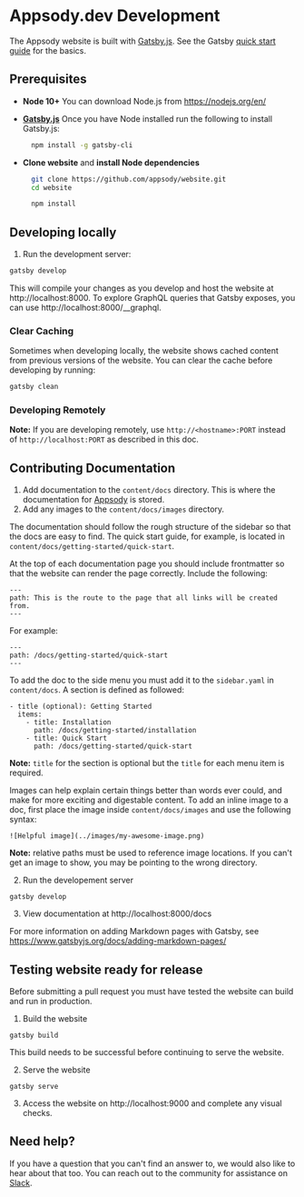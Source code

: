 # Appsody.dev Development

The Appsody website is built with [Gatsby.js](https://www.gatsbyjs.org/). See the Gatsby [quick start guide](https://www.gatsbyjs.org/docs/quick-start) for the basics.

## Prerequisites

- **Node 10+**
  You can download Node.js from https://nodejs.org/en/
  
- [**Gatsby.js**](https://www.gatsbyjs.org)
  Once you have Node installed run the following to install Gatsby.js:
  ``` bash
    npm install -g gatsby-cli
  ```
- **Clone website** and **install Node dependencies**
  ``` bash
    git clone https://github.com/appsody/website.git
    cd website

    npm install
  ```

## Developing locally

1. Run the development server:

``` bash
gatsby develop
```

This will compile your changes as you develop and host the website at http://localhost:8000. To explore GraphQL queries that Gatsby exposes, you can use http://localhost:8000/__graphql.

### Clear Caching
Sometimes when developing locally, the website shows cached content from previous versions of the website. You can clear the cache before developing by running:

``` bash
gatsby clean
```

### Developing Remotely
**Note:** If you are developing remotely, use `http://<hostname>:PORT` instead of `http://localhost:PORT` as described in this doc.

## Contributing Documentation
1. Add documentation to the `content/docs` directory. This is where the documentation for [Appsody](https://appsody.dev/docs) is stored. 
2. Add any  images to the `content/docs/images` directory.

The documentation should follow the rough structure of the sidebar so that the docs are easy to find. The quick start guide, for example, is located in `content/docs/getting-started/quick-start`.

At the top of each documentation page you should include frontmatter so that the website can render the page correctly. Include the following:

```
---
path: This is the route to the page that all links will be created from.
---
```
For example:
```
---
path: /docs/getting-started/quick-start
---
```

To add the doc to the side menu you must add it to the `sidebar.yaml` in `content/docs`. A section is defined as followed:
```
- title (optional): Getting Started
  items:
    - title: Installation
      path: /docs/getting-started/installation
    - title: Quick Start
      path: /docs/getting-started/quick-start
```
**Note:** `title` for the section is optional but the `title` for each menu item is required.

Images can help explain certain things better than words ever could, and make for more exciting and digestable content. To add an inline image to a doc, first place the image inside `content/docs/images` and use the following syntax:

```
![Helpful image](../images/my-awesome-image.png)
```

**Note:** relative paths must be used to reference image locations. If you can't get an image to show, you may be pointing to the wrong directory.

2. Run the developement server
```
gatsby develop
```
3. View documentation at http://localhost:8000/docs

For more information on adding Markdown pages with Gatsby, see https://www.gatsbyjs.org/docs/adding-markdown-pages/

## Testing website ready for release

Before submitting a pull request you must have tested the website can build and run in production.

1. Build the website
```
gatsby build
```
This build needs to be successful before continuing to serve the website.

2. Serve the website
```
gatsby serve
```

3. Access the website on http://localhost:9000 and complete any visual checks.
   
## Need help?
If you have a question that you can't find an answer to, we would also like to hear about that too. You can reach out to the community for assistance on [Slack](https://appsody-slack.eu-gb.mybluemix.net/).
